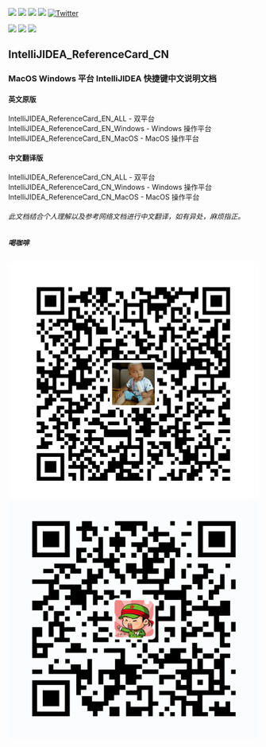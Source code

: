 ![](https://img.shields.io/github/stars/paynezhuang/IntelliJIDEA_ReferenceCard_CN.svg) ![](https://img.shields.io/github/forks/paynezhuang/IntelliJIDEA_ReferenceCard_CN.svg) ![](https://img.shields.io/github/issues/paynezhuang/IntelliJIDEA_ReferenceCard_CN.svg) ![](https://img.shields.io/github/license/paynezhuang/IntelliJIDEA_ReferenceCard_CN.svg) [![Twitter](https://img.shields.io/twitter/url/https/github.com/paynezhuang/IntelliJIDEA_ReferenceCard_CN.svg?style=social)](https://twitter.com/intent/tweet?text=Wow:&url=https%3A%2F%2Fgithub.com%2Fpaynezhuang%2FIntelliJIDEA_ReferenceCard_CN)

[![](https://img.shields.io/badge/weibo-@平平淡淡才是真_晓庄-blue.svg?colorA=abcdef)](https://weibo.com/paynezhuang) [![](https://img.shields.io/badge/twitter-@paynezhuang-blue.svg?colorA=abcdef)](https://twitter.com/PayneZhuang) [![](https://img.shields.io/badge/github-@paynezhuang-blue.svg?colorA=abcdef)](https://github.com/paynezhuang)

## IntelliJIDEA_ReferenceCard_CN
### MacOS Windows 平台 IntelliJIDEA 快捷键中文说明文档

#### 英文原版
IntelliJIDEA_ReferenceCard_EN_ALL     -  双平台
IntelliJIDEA_ReferenceCard_EN_Windows -  Windows 操作平台
IntelliJIDEA_ReferenceCard_EN_MacOS   -  MacOS 操作平台

#### 中文翻译版
IntelliJIDEA_ReferenceCard_CN_ALL     -  双平台
IntelliJIDEA_ReferenceCard_CN_Windows -  Windows 操作平台
IntelliJIDEA_ReferenceCard_CN_MacOS   -  MacOS 操作平台

###### 此文档结合个人理解以及参考网络文档进行中文翻译，如有异处，麻烦指正。


##### 喝咖啡
![](images/AliPay.png)
![](images/WeChatPay.png)